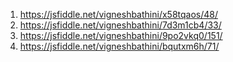 1.    https://jsfiddle.net/vigneshbathini/x58tqaos/48/ 
2.    https://jsfiddle.net/vigneshbathini/7d3m1cb4/33/
3.    https://jsfiddle.net/vigneshbathini/9po2vkq0/151/
4.    https://jsfiddle.net/vigneshbathini/bqutxm6h/71/  